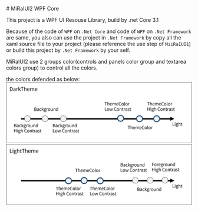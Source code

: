 \# MiRaIUI2 WPF Core

This project is a WPF UI Resouse Library, build by .net Core 3.1

Because of the code of `WPF` on `.Net Core` and code of `WPF` on `.Net Framework` are same, you also can use the project in `.Net Framework` by copy all the xaml source file to your project (please reference the use step of `MiiRaIUI1`) or build this project by `.Net Framework` by your self.

MiRaIUI2 use 2 groups color(controls and panels color group and textarea colors group) to control all the colors.

the colors defended as below:
![Dark Theme Color Mode](./WPFUIProject2/pic/DarkThemeColorMode.png)
![Light Theme Color Mode](./WPFUIProject2/pic/LightThemeColorMode.png)